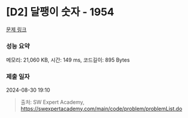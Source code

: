 # [D2] 달팽이 숫자 - 1954 

[문제 링크](https://swexpertacademy.com/main/code/problem/problemDetail.do?contestProbId=AV5PobmqAPoDFAUq) 

### 성능 요약

메모리: 21,060 KB, 시간: 149 ms, 코드길이: 895 Bytes

### 제출 일자

2024-08-30 19:10



> 출처: SW Expert Academy, https://swexpertacademy.com/main/code/problem/problemList.do